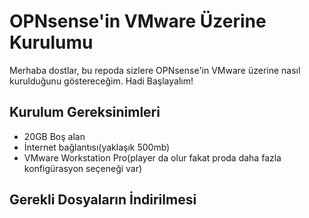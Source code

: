 # OPNsense'in VMware Üzerine Kurulumu

Merhaba dostlar, bu repoda sizlere OPNsense'in VMware üzerine nasıl kurulduğunu göstereceğim. Hadi Başlayalım!
<br>

## Kurulum Gereksinimleri
- 20GB Boş alan
- İnternet bağlantısı(yaklaşık 500mb)
- VMware Workstation Pro(player da olur fakat proda daha fazla konfigürasyon seçeneği var)


## Gerekli Dosyaların İndirilmesi

